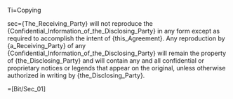 Ti=Copying

sec={The_Receiving_Party} will not reproduce the {Confidential_Information_of_the_Disclosing_Party} in any form except as required to accomplish the intent of {this_Agreement}. Any reproduction by {a_Receiving_Party} of any {Confidential_Information_of_the_Disclosing_Party} will remain the property of {the_Disclosing_Party} and will contain any and all confidential or proprietary notices or legends that appear on the original, unless otherwise authorized in writing by {the_Disclosing_Party}.

=[Bit/Sec_01]
